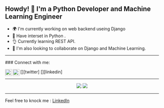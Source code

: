 <h2>Howdy! 👋 I'm a Python Developer and Machine Learning Engineer</h2>

- 🌍 I'm currently working on web backend useing Django <br>
- 🐍 Have interset in Python . <br>
- 👌 Currently learning REST API. <br>
- 🤝 I'm also looking to collaborate on Django and Machine Learning.<br>

<hr>
### Connect with me:

[<img align="left" alt="Reza | Twitter" width="22px" src="https://cdn.jsdelivr.net/npm/simple-icons@v3/icons/twitter.svg" />][twitter]
[<img align="left" alt="Reza | LinkedIn" width="22px" src="https://cdn.jsdelivr.net/npm/simple-icons@v3/icons/linkedin.svg" />][linkedin]

<hr>


<p align = "center">
  <img src = "https://github-readme-stats.vercel.app/api?username=mreza162152&show_icons=true&theme=dark&line_height=40">
  <img src = "https://github-readme-stats.vercel.app/api/top-langs/?username=mreza162152&theme=dark">
</p>

<hr>

Feel free to knock me : [LinkedIn](https://www.linkedin.com/in/md-mahmudur-reza/)


<!---
mreza162152/mreza162152 is a ✨ special ✨ repository because its `README.md` (this file) appears on your GitHub profile.
You can click the Preview link to take a look at your changes.
--->
